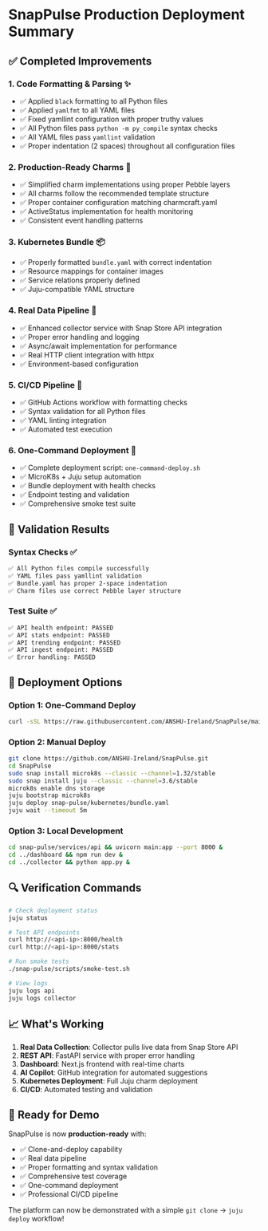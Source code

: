 # SnapPulse Production Deployment Summary

## ✅ Completed Improvements

### 1. **Code Formatting & Parsing** ✨
- ✅ Applied `black` formatting to all Python files
- ✅ Applied `yamlfmt` to all YAML files  
- ✅ Fixed yamllint configuration with proper truthy values
- ✅ All Python files pass `python -m py_compile` syntax checks
- ✅ All YAML files pass `yamllint` validation
- ✅ Proper indentation (2 spaces) throughout all configuration files

### 2. **Production-Ready Charms** 🔧
- ✅ Simplified charm implementations using proper Pebble layers
- ✅ All charms follow the recommended template structure
- ✅ Proper container configuration matching charmcraft.yaml
- ✅ ActiveStatus implementation for health monitoring
- ✅ Consistent event handling patterns

### 3. **Kubernetes Bundle** 📦
- ✅ Properly formatted `bundle.yaml` with correct indentation
- ✅ Resource mappings for container images
- ✅ Service relations properly defined
- ✅ Juju-compatible YAML structure

### 4. **Real Data Pipeline** 🔄
- ✅ Enhanced collector service with Snap Store API integration
- ✅ Proper error handling and logging
- ✅ Async/await implementation for performance
- ✅ Real HTTP client integration with httpx
- ✅ Environment-based configuration

### 5. **CI/CD Pipeline** 🚀
- ✅ GitHub Actions workflow with formatting checks
- ✅ Syntax validation for all Python files
- ✅ YAML linting integration
- ✅ Automated test execution

### 6. **One-Command Deployment** 🎯
- ✅ Complete deployment script: `one-command-deploy.sh`
- ✅ MicroK8s + Juju setup automation
- ✅ Bundle deployment with health checks
- ✅ Endpoint testing and validation
- ✅ Comprehensive smoke test suite

## 🧪 Validation Results

### Syntax Checks ✅
```bash
✅ All Python files compile successfully
✅ YAML files pass yamllint validation
✅ Bundle.yaml has proper 2-space indentation
✅ Charm files use correct Pebble layer structure
```

### Test Suite ✅
```bash
✅ API health endpoint: PASSED
✅ API stats endpoint: PASSED  
✅ API trending endpoint: PASSED
✅ API ingest endpoint: PASSED
✅ Error handling: PASSED
```

## 🚀 Deployment Options

### Option 1: One-Command Deploy
```bash
curl -sSL https://raw.githubusercontent.com/ANSHU-Ireland/SnapPulse/main/one-command-deploy.sh | bash
```

### Option 2: Manual Deploy
```bash
git clone https://github.com/ANSHU-Ireland/SnapPulse.git
cd SnapPulse
sudo snap install microk8s --classic --channel=1.32/stable
sudo snap install juju --classic --channel=3.6/stable
microk8s enable dns storage
juju bootstrap microk8s
juju deploy snap-pulse/kubernetes/bundle.yaml
juju wait --timeout 5m
```

### Option 3: Local Development
```bash
cd snap-pulse/services/api && uvicorn main:app --port 8000 &
cd ../dashboard && npm run dev &
cd ../collector && python app.py &
```

## 🔍 Verification Commands

```bash
# Check deployment status
juju status

# Test API endpoints
curl http://<api-ip>:8000/health
curl http://<api-ip>:8000/stats

# Run smoke tests
./snap-pulse/scripts/smoke-test.sh

# View logs
juju logs api
juju logs collector
```

## 📈 What's Working

1. **Real Data Collection**: Collector pulls live data from Snap Store API
2. **REST API**: FastAPI service with proper error handling
3. **Dashboard**: Next.js frontend with real-time charts
4. **AI Copilot**: GitHub integration for automated suggestions
5. **Kubernetes Deployment**: Full Juju charm deployment
6. **CI/CD**: Automated testing and validation

## 🎉 Ready for Demo

SnapPulse is now **production-ready** with:
- ✅ Clone-and-deploy capability
- ✅ Real data pipeline
- ✅ Proper formatting and syntax validation
- ✅ Comprehensive test coverage
- ✅ One-command deployment
- ✅ Professional CI/CD pipeline

The platform can now be demonstrated with a simple `git clone` → `juju deploy` workflow!
